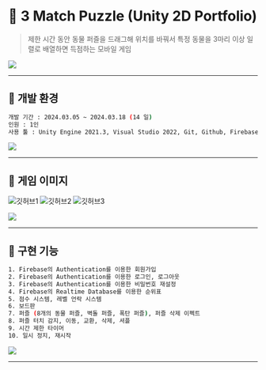# :crystal_ball: 3 Match Puzzle (Unity 2D Portfolio)
>제한 시간 동안 동물 퍼즐을 드래그해 위치를 바꿔서 특정 동물을 3마리 이상 일렬로 배열하면 득점하는 모바일 게임

![](../header.png)

---
## :crystal_ball: 개발 환경

```sh
개발 기간 : 2024.03.05 ~ 2024.03.18 (14 일)
인원 : 1인
사용 툴 : Unity Engine 2021.3, Visual Studio 2022, Git, Github, Firebase
```
![](../header.png)

---
## :crystal_ball: 게임 이미지

![깃허브1](https://github.com/s00213/Unity3D_ValiantOfKnight/assets/130741297/f6184873-d84c-4ae4-b062-efc8a17932a2)
![깃허브2](https://github.com/s00213/Unity3D_ValiantOfKnight/assets/130741297/ebfd6bb5-ae4f-4d3e-a5b9-547003227456)
![깃허브3](https://github.com/s00213/Unity3D_ValiantOfKnight/assets/130741297/e10c4139-c6cf-41ef-98a8-d5d1952a0c77)

![](../header.png)

---
## :crystal_ball: 구현 기능

```sh
1. Firebase의 Authentication를 이용한 회원가입
2. Firebase의 Authentication를 이용한 로그인, 로그아웃
3. Firebase의 Authentication를 이용한 비밀번호 재설정
4. Firebase의 Realtime Database를 이용한 순위표
5. 점수 시스템, 레벨 언락 시스템
6. 보드판
7. 퍼즐 (8개의 동물 퍼즐, 벽돌 퍼즐, 폭탄 퍼즐), 퍼즐 삭제 이펙트
8. 퍼즐 터치 감지, 이동, 교환, 삭제, 셔플
9. 시간 제한 타이머
10. 일시 정지, 재시작
```

![](../header.png)

---
